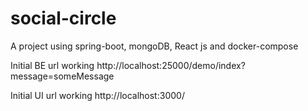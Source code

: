 # social-circle
A project using spring-boot, mongoDB, React js and docker-compose

Initial BE url working
http://localhost:25000/demo/index?message=someMessage

Initial UI url working
http://localhost:3000/
